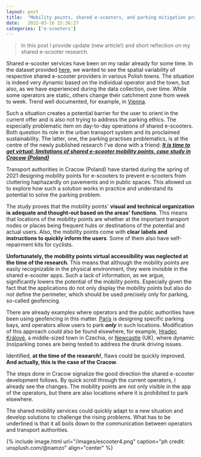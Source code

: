 ```yaml
---
layout: post
title:  "Mobility points, shared e-scooters, and parking mitigation practises"
date:   2022-03-16 15:36:27
categories: ['e-scooters']
---
```

> In this post I provide update (new article!) and short reflection on my shared e-scooter research.

Shared e-scooter services have been on my radar already for some time. In the dataset provided [here](https://www.sciencedirect.com/science/article/pii/S2352340920314426?via%3Dihub), we wanted to see the spatial variability of respective shared e-scooter providers in various Polish towns. The situation is indeed very dynamic based on the individual operator and the town, but also, as we have experienced during the data collection, over time. While some operators are static, others change their catchment zone from week to week. Trend well documented, for example, in [Vienna](https://www.sciencedirect.com/science/article/pii/S2213624X20300171?via%3Dihub).

Such a situation creates a potential barrier for the user to orient in the current offer and is also not trying to address the parking ethics. The especially problematic item on day-to-day operations of shared e-scooters. Both question its role in the urban transport system and its proclaimed sustainability. The latter, one, the parking practises problematics, is at the centre of the newly published research I've done with a friend: [***It is time to get virtual: limitations of shared e-scooter mobility points, case study in Cracow (Poland)***](https://geografie.cz/127/1/0001/)

Transport authorities in Cracow (Poland) have started during the spring of 2021 designing mobility points for e-scooters to prevent e-scooters from cluttering haphazardly on pavements and in public spaces. This allowed us to explore how such a solution works in practice and understand its potential to solve the parking problem.

The study proves that the mobility points' **visual and technical organization is adequate and thought-out based on the areas' functions**. This means that locations of the mobility points are whether at the important transport nodes or places being frequent hubs or destinations of the potential and actual users. Also, the mobility points come with **clear labels and instructions to quickly inform the users**. Some of them also have self-repairment kits for cyclists. 

**Unfortunately, the mobility points virtual accessibility was neglected at the time of the research**. This means that although the mobility points are easily recognizable in the physical environment, they were invisible in the shared e-scooter apps. Such a lack of information, as we argue, significantly lowers the potential of the mobility points. Especially given the fact that the applications do not only display the mobility points but also do not define the perimeter, which should be used precisely only for parking, so-called geofencing.

There are already examples where operators and the public authorities have been using geofencing in this matter. [Paris](https://shared-micromobility.com/the-end-of-free-floating-smart-parking-smart-riding-and-the-evolution-of-micromobility/) is designing specific parking bays, and operators allow users to park ***only*** in such locations. Modification of this approach could also be found elsewhere, for example, [Hradec Králové](https://ct24.ceskatelevize.cz/regiony/3442424-hradec-muze-vybirat-poplatek-za-parkovani-elektrokolobezek-vyhlasku-potvrdilo), a middle-sized town in Czechia, or [Newcastle](https://www.intelligenttransport.com/transport-news/121534/newcastle-e-scooters/) (UK), where dynamic (no)parking zones are being tested to address the drunk driving issues.

Identified, **at the time of the research!**, flaws could be quickly improved. **And actually, this is the case of the Cracow**. 

The steps done in Cracow signalize the good direction the shared e-scooter development follows. By quick scroll through the current operators, I already see the changes. The mobility points are not only visible in the app of the operators, but there are also locations where it is prohibited to park elsewhere.

The shared mobility services could quickly adapt to a new situation and develop solutions to challenge the rising problems. What has to be underlined is that it all boils down to the communication between operators and transport authorities.

{% include image.html url="/images/escooter4.png" caption="ph credit: unsplush.com/@namzo" align="center" %}